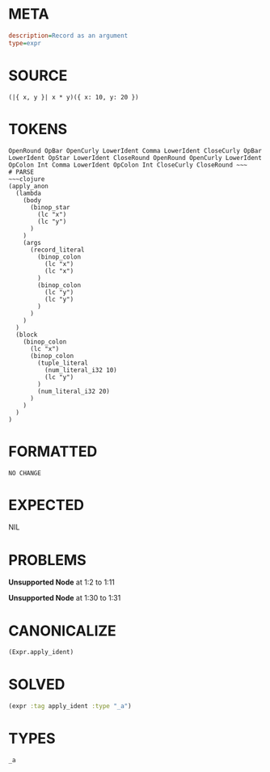 # META
~~~ini
description=Record as an argument
type=expr
~~~
# SOURCE
~~~roc
(|{ x, y }| x * y)({ x: 10, y: 20 })
~~~
# TOKENS
~~~text
OpenRound OpBar OpenCurly LowerIdent Comma LowerIdent CloseCurly OpBar LowerIdent OpStar LowerIdent CloseRound OpenRound OpenCurly LowerIdent OpColon Int Comma LowerIdent OpColon Int CloseCurly CloseRound ~~~
# PARSE
~~~clojure
(apply_anon
  (lambda
    (body
      (binop_star
        (lc "x")
        (lc "y")
      )
    )
    (args
      (record_literal
        (binop_colon
          (lc "x")
          (lc "x")
        )
        (binop_colon
          (lc "y")
          (lc "y")
        )
      )
    )
  )
  (block
    (binop_colon
      (lc "x")
      (binop_colon
        (tuple_literal
          (num_literal_i32 10)
          (lc "y")
        )
        (num_literal_i32 20)
      )
    )
  )
)
~~~
# FORMATTED
~~~roc
NO CHANGE
~~~
# EXPECTED
NIL
# PROBLEMS
**Unsupported Node**
at 1:2 to 1:11

**Unsupported Node**
at 1:30 to 1:31

# CANONICALIZE
~~~clojure
(Expr.apply_ident)
~~~
# SOLVED
~~~clojure
(expr :tag apply_ident :type "_a")
~~~
# TYPES
~~~roc
_a
~~~
